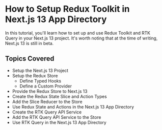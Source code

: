 # How to Setup Redux Toolkit in Next.js 13 App Directory

In this tutorial, you'll learn how to set up and use Redux Toolkit and RTK Query in your Next.js 13 project. It's worth noting that at the time of writing, Next.js 13 is still in beta. 

## Topics Covered

- Setup the Next.js 13 Project
- Setup the Redux Store
    - Define Typed Hooks
    - Define a Custom Provider
- Provide the Redux Store to Next.js 13
- Create the Redux State Slice and Action Types
- Add the Slice Reducer to the Store
- Use Redux State and Actions in the Next.js 13 App Directory
- Create the RTK Query API Service
- Add the RTK Query API Service to the Store
- Use RTK Query in the Next.js 13 App Directory
